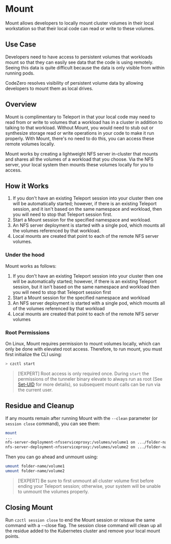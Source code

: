 # Mount

Mount allows developers to locally mount cluster volumes in their local workstation so that their local code can read or write to these volumes.

## Use Case

Developers need to have access to persistent volumes that workloads mount so that they can easily see data that the code is using remotely. Seeing this data is quite difficult because the data is only visible from within running pods.

CodeZero resolves visibility of persistent volume data by allowing developers to mount them as local drives.

## Overview

Mount is complimentary to Teleport in that your local code may need to read from or write to volumes that a workload has in a cluster in addition to talking to that workload. Without Mount, you would need to stub out or synthesize storage read or write operations in your code to make it run properly. With Mount, there's no need to do this, you can access these remote volumes locally.

Mount works by creating a lightweight NFS server in-cluster that mounts and shares all the volumes of a workload that you choose.
Via the NFS server, your local system then mounts these volumes locally for you to access.

## How it Works

1. If you don't have an existing Teleport session into your cluster then one will be automatically started; however, if there is an existing Teleport session, and it isn't based on the same namespace and workload, then you will need to stop that Teleport session first.
1. Start a Mount session for the specified namespace and workload.
1. An NFS server deployment is started with a single pod, which mounts all the volumes referenced by that workload.
1. Local mounts are created that point to each of the remote NFS server volumes.

### Under the hood

Mount works as follows:

1. If you don't have an existing Teleport session into your cluster then one will be automatically started; however, if there is an existing Teleport session, but it isn't based on the same namespace and workload then you will need to stop that Teleport session first
1. Start a Mount session for the specified namespace and workload
1. An NFS server deployment is started with a single pod, which mounts all of the volumes referenced by that workload
1. Local mounts are created that point to each of the remote NFS server volumes

### Root Permissions

On Linux, Mount requires permission to mount volumes locally, which can only be done with elevated root access. Therefore, to run mount, you must first initialize the CLI using:

```bash
> czctl start
```

> [!EXPERT]
> Root access is only required once. During `start` the permissions of the tunneler binary elevate to always run as root (See [Set-UID](https://en.wikipedia.org/wiki/Setuid) for more details), so subsequent mount calls can be run via the current user.

## Residue and Cleanup

If any mounts remain after running Mount with the `--clean` parameter (or `session close` command), you can see them:
```bash
mount
...
nfs-server-deployment-nfsserviceproxy:/volumes/volume1 on .../folder-name/volume1 (nfs)
nfs-server-deployment-nfsserviceproxy:/volumes/volume2 on .../folder-name/volume2 (nfs)
```

Then you can go ahead and unmount using:

```bash
umount folder-name/volume1
umount folder-name/volume2
```

> [!EXPERT]
> Be sure to first unmount all cluster volume first before ending your Teleport session; otherwise, your system will be unable to unmount the volumes properly.

## Closing Mount

Run `czctl session close` to end the Mount session or reissue the same command with a --close flag. The session close command will clean up all the residue added to the Kubernetes cluster and remove your local mount points.
